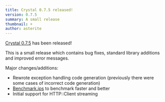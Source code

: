 ```yaml
---
title: Crystal 0.7.5 released!
version: 0.7.5
summary: A small release
thumbnail: +
author: asterite
---
```


[Crystal 0.7.5](https://github.com/crystal-lang/crystal/releases/tag/0.7.5) has been released!

This is a small release which contains bug fixes, standard library additions and improved
error messages.

Major changes/additions:

<ul class="goals" style="padding-bottom:20px">
  <li>Rewrote exception handling code generation (previously there were some cases of incorrect code generation)</li>
  <li><a href="http://crystal-lang.org/api/Benchmark/IPS.html" target="_blank">Benchmark.ips</a> to benchmark faster and better</li>
  <li>Initial support for HTTP::Client streaming</li>
</ul>


